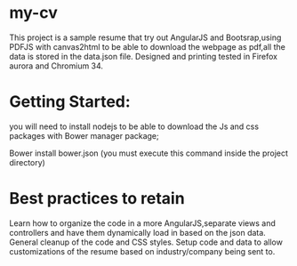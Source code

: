 # my-cv

This project is a sample resume that try out AngularJS and Bootsrap,using PDFJS with canvas2html to be able to download the webpage as pdf,all the data is stored in the data.json file.
Designed and printing tested in Firefox aurora and Chromium 34. 

# Getting Started:

you will need to install nodejs to be able to download the Js and css packages with Bower manager package;

Bower install bower.json (you must execute this command inside the project directory)

 # Best practices to retain
 
Learn how to organize the code in a more AngularJS,separate views and controllers and have them dynamically load in based on the json data.
General cleanup of the code and CSS styles.
Setup code and data to allow customizations of the resume based on industry/company being sent to.
